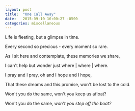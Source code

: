 ```yaml
---
layout: post
title:  "One Call Away"
date:   2015-09-10 10:00:27 -0500
categories: miscellaneous
---
```


<p>Life is fleeting, but a glimpse in time.</p>

<p>Every second so precious - every moment so rare.</p>

<p>As I sit here and contemplate, these memories we share,</p>

<p>I can't help but wonder just where | where | where.</p>

<p>I pray and I pray, oh and I hope and I hope,</p>

<p>That these dreams and this promise, won't be lost to the cold.</p>

<p>Won't you do the same, won't you keep us afloat?</p>

<p>Won't you do the same, <em>won't you step off the boat?</em></p>
